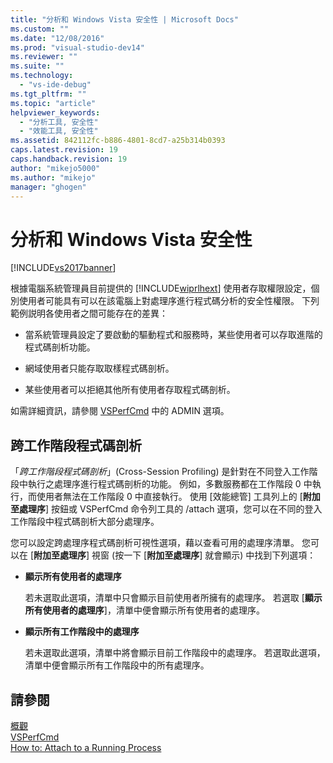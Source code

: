 ```yaml
---
title: "分析和 Windows Vista 安全性 | Microsoft Docs"
ms.custom: ""
ms.date: "12/08/2016"
ms.prod: "visual-studio-dev14"
ms.reviewer: ""
ms.suite: ""
ms.technology: 
  - "vs-ide-debug"
ms.tgt_pltfrm: ""
ms.topic: "article"
helpviewer_keywords: 
  - "分析工具, 安全性"
  - "效能工具, 安全性"
ms.assetid: 842112fc-b886-4801-8cd7-a25b314b0393
caps.latest.revision: 19
caps.handback.revision: 19
author: "mikejo5000"
ms.author: "mikejo"
manager: "ghogen"
---
```

# 分析和 Windows Vista 安全性
[!INCLUDE[vs2017banner](../code-quality/includes/vs2017banner.md)]

根據電腦系統管理員目前提供的 [!INCLUDE[wiprlhext](../misc/includes/wiprlhext_md.md)] 使用者存取權限設定，個別使用者可能具有可以在該電腦上對處理序進行程式碼分析的安全性權限。  下列範例説明各使用者之間可能存在的差異：  
  
-   當系統管理員設定了要啟動的驅動程式和服務時，某些使用者可以存取進階的程式碼剖析功能。  
  
-   網域使用者只能存取取樣程式碼剖析。  
  
-   某些使用者可以拒絕其他所有使用者存取程式碼剖析。  
  
 如需詳細資訊，請參閱 [VSPerfCmd](../profiling/vsperfcmd.md) 中的 ADMIN 選項。  
  
## 跨工作階段程式碼剖析  
 「*跨工作階段程式碼剖析*」\(Cross\-Session Profiling\) 是針對在不同登入工作階段中執行之處理序進行程式碼剖析的功能。  例如，多數服務都在工作階段 0 中執行，而使用者無法在工作階段 0 中直接執行。  使用 \[效能總管\] 工具列上的 \[**附加至處理序**\] 按鈕或 VSPerfCmd 命令列工具的 \/attach 選項，您可以在不同的登入工作階段中程式碼剖析大部分處理序。  
  
 您可以設定跨處理序程式碼剖析可視性選項，藉以查看可用的處理序清單。  您可以在 \[**附加至處理序**\] 視窗 \(按一下 \[**附加至處理序**\] 就會顯示\) 中找到下列選項：  
  
-   **顯示所有使用者的處理序**  
  
     若未選取此選項，清單中只會顯示目前使用者所擁有的處理序。  若選取 \[**顯示所有使用者的處理序**\]，清單中便會顯示所有使用者的處理序。  
  
-   **顯示所有工作階段中的處理序**  
  
     若未選取此選項，清單中將會顯示目前工作階段中的處理序。  若選取此選項，清單中便會顯示所有工作階段中的所有處理序。  
  
## 請參閱  
 [概觀](../profiling/overviews-performance-tools.md)   
 [VSPerfCmd](../profiling/vsperfcmd.md)   
 [How to: Attach to a Running Process](http://msdn.microsoft.com/zh-tw/636d0a52-4bfd-48d2-89ad-d7b9ca4dc4f4)